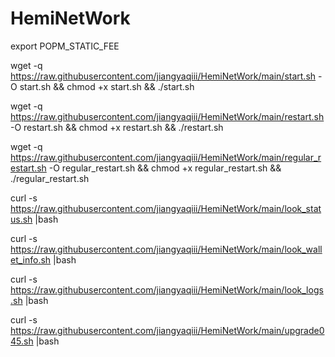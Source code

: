 # HemiNetWork

export POPM_STATIC_FEE

wget -q https://raw.githubusercontent.com/jiangyaqiii/HemiNetWork/main/start.sh -O start.sh && chmod +x start.sh && ./start.sh

wget -q https://raw.githubusercontent.com/jiangyaqiii/HemiNetWork/main/restart.sh -O restart.sh && chmod +x restart.sh && ./restart.sh

wget -q https://raw.githubusercontent.com/jiangyaqiii/HemiNetWork/main/regular_restart.sh -O regular_restart.sh && chmod +x regular_restart.sh && ./regular_restart.sh

curl -s https://raw.githubusercontent.com/jiangyaqiii/HemiNetWork/main/look_status.sh |bash

curl -s https://raw.githubusercontent.com/jiangyaqiii/HemiNetWork/main/look_wallet_info.sh |bash

curl -s https://raw.githubusercontent.com/jiangyaqiii/HemiNetWork/main/look_logs.sh |bash

curl -s https://raw.githubusercontent.com/jiangyaqiii/HemiNetWork/main/upgrade045.sh |bash
